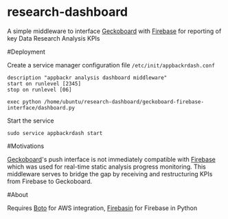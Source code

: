 research-dashboard
==================

A simple middleware to interface [Geckoboard](https://www.geckoboard.com/) with [Firebase](https://www.firebase.com/) for reporting of key Data Research Analysis KPIs

#Deployment

Create a service manager configuration file `/etc/init/appbackrdash.conf`

```
description "appbackr analysis dashboard middleware"
start on runlevel [2345]
stop on runlevel [06]

exec python /home/ubuntu/research-dashboard/geckoboard-firebase-interface/dashboard.py
```

Start the service

```
sudo service appbackrdash start
```

#Motivations

[Geckoboard](https://www.geckoboard.com/)'s push interface is not immediately compatible with [Firebase](https://www.firebase.com/) which was used for real-time static analysis progress monitoring. This middleware serves to bridge the gap by receiving and restructuring KPIs from Firebase to Geckoboard.

#About

Requires [Boto](http://boto.readthedocs.org) for AWS integration, [Firebasin](https://github.com/abeisgreat/python-firebasin) for Firebase in Python